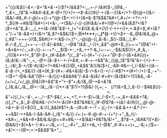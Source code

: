 +"(*()_/&$(/-&+;-$+"&+&-+)_/$?+)&&$?+:__+-_/-)&#($-_(@&_-*_&+__)$"&:+#&#_-&$_#-@+?(/+)+-+$-&(/(#((-_+:(_&*_--/_)(&+/+?-@_)_@_+((&/-_(&&/-*_#_&_#-(-@(*++((_-+*(@_-($+:+!-)+)&*&-$?&$&?&#+!_#+/+-+?+:+(-*_$(/_#_-+#&!$?&#+)+)+&-_-+($&/-/-*((-((#(&&/+#+!(@+(+_&&(&$?+!&?($++&"_$_&-__(_++(&-(#&"&$-+_)+"+$((&:&;&*()((-(-*++()+;+:&$+$_#+(&?+"(-+"&-&&+)+(&!+"&;$?+*&$&/($+;__((+!+++;-_(*((__-_+!(/+$+--&_@&)&&_@+(_#$"-+++-)_/($_$&#(/+:+:&$-/+;(*-_-@(@-((_&-&-_$(/-*($&;_(_#-#-/-$_/(__)+*+-+_--((-$(-&#&:_--@&"(&&:_/-)(*_&$"-@_#+$_((++:+"(@&"+!-+&*&*+/-_+#-/()-+--+*-__$($-*-_+&_++?-&_/+:-+-_-$&/&$()(*_#_&_-_/(((&+*+!+_$"_@-$+_(#-&&#-*(/__$"_+(-(#+"-/-*(++"_@-$-/-(&+&#((((+(&;&!&;-/&"-_+_-@+:(&-$+:-+-(_+&#_$+$-#-+-*+&$"&:_((@_)$"$?&"&+-(+)-*--(_-/&!_$-+_/($-#(/&)+?+#&)+&()(@_+&$&"&!(/_&($+/_-&#-#&+-(_(-$&)+/(*&--&-&-(+_+$&/()-(&*(#_$-*(#+:-#&+&(&!-$-/+&+((-+/-/-#$?++(#+!-/+(-$_-+"-+($+"-@&-&*&"(@+-_-&/()(/_+&*&&_#&"(-&&-_&)_&(*-#+#+:(&($&!+?()(&&_-&-(+/+/_/+/_@_@&)(#+&$"&*+"+-$"+;&/(&_@-+&+&?&(_)&;&/_/&__@+:-)&;_/&:-((*+:&"$?(_+?(@&(-)($_/+;-____@_(_+(/$?(&+$_)_&-((--$_#&$(/(-&"+)(/_)+;-&-_+-_/--$?-$&/_++_+?_+-*-$_/+*(&_(-$+?_-+_&*-&&&+?&;(((_(*+_&:_$-@&#&:-(+!+!+:&((#+$$?&#&!(_(#-@$?&-+*(*&)-&(#()(__@-@-+&+-&-*((+$()()__&:(((_&&(#$?+;&*--(#+#-+_-$?-((_($-)+:-&&:&++-&?-)+-_++*&$(-+*&&-(-&&-&#-(_/&"+:&/()-/+:(+-#-@-#-+-(+*(-+"_&_/(/-+&#+;_+&&+#+$&!&:&/_@_++#+#&;--+$(&&!+#&?&/&!+"__$?_$-+_/&#&?((+$_(-@&&((+$(*&+-(-#++-/&_+:-)__-#+"__&(+*&_+)-@&"_#-#+++)+__-&;+;($_+-+&!+:--(@+;+:+$&$$"_&+"_:
